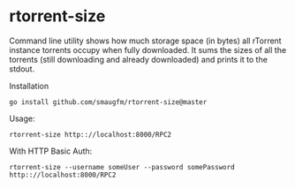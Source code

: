 # rtorrent-size
Command line utility shows how much storage space (in bytes) all rTorrent instance 
torrents occupy when fully downloaded. It sums the sizes of all the 
torrents (still downloading and already downloaded) and prints it to the stdout.

Installation

```shell
go install github.com/smaugfm/rtorrent-size@master
```

Usage:
```shell
rtorrent-size http:://localhost:8000/RPC2
```

With HTTP Basic Auth:
```shell
rtorrent-size --username someUser --password somePassword http:://localhost:8000/RPC2
```
